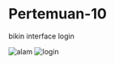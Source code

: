 # Pertemuan-10
bikin interface login

![alam](https://github.com/DharmaAlamsyah/Pertemuan-10/assets/145316027/9f007976-692c-4d57-a690-f6dba0b2cf03)
![login](https://github.com/DharmaAlamsyah/Pertemuan-10/assets/145316027/2c7be45d-8bfb-40b4-b590-ec42904d6e59)

